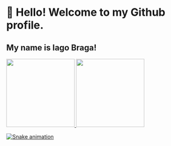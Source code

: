# 👋 Hello! Welcome to my Github profile.
## My name is Iago Braga!

<div>
<a href="https://github.com/iago-bragas">
<img height="180em" src="https://github-readme-stats.vercel.app/api/top-langs/?username=iagobragas&layout=compact&langs_count=7&theme=dracula"/>
<img height="180em" src="https://github-readme-stats.vercel.app/api?username=iagobragas&show_icons=true&theme=dracula&include_all_commits=true&count_private=true"/>
</div>

![Snake animation](https://github.com/iagobragas/iagobragas/blob/output/github-contribution-grid-snake.svg)
